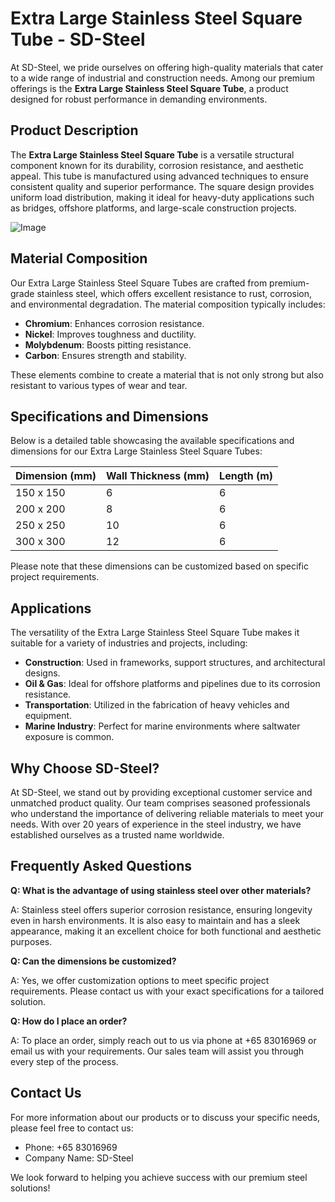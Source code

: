 # Extra Large Stainless Steel Square Tube - SD-Steel

At SD-Steel, we pride ourselves on offering high-quality materials that cater to a wide range of industrial and construction needs. Among our premium offerings is the **Extra Large Stainless Steel Square Tube**, a product designed for robust performance in demanding environments.

## Product Description

The **Extra Large Stainless Steel Square Tube** is a versatile structural component known for its durability, corrosion resistance, and aesthetic appeal. This tube is manufactured using advanced techniques to ensure consistent quality and superior performance. The square design provides uniform load distribution, making it ideal for heavy-duty applications such as bridges, offshore platforms, and large-scale construction projects.

![Image](https://github.com/user-attachments/assets/2567258e-e124-4816-932d-1809bd27ef0b)

## Material Composition

Our Extra Large Stainless Steel Square Tubes are crafted from premium-grade stainless steel, which offers excellent resistance to rust, corrosion, and environmental degradation. The material composition typically includes:

- **Chromium**: Enhances corrosion resistance.
- **Nickel**: Improves toughness and ductility.
- **Molybdenum**: Boosts pitting resistance.
- **Carbon**: Ensures strength and stability.

These elements combine to create a material that is not only strong but also resistant to various types of wear and tear.

## Specifications and Dimensions

Below is a detailed table showcasing the available specifications and dimensions for our Extra Large Stainless Steel Square Tubes:

| Dimension (mm) | Wall Thickness (mm) | Length (m) |
|----------------|---------------------|------------|
| 150 x 150      | 6                   | 6          |
| 200 x 200      | 8                   | 6          |
| 250 x 250      | 10                  | 6          |
| 300 x 300      | 12                  | 6          |

Please note that these dimensions can be customized based on specific project requirements.

## Applications

The versatility of the Extra Large Stainless Steel Square Tube makes it suitable for a variety of industries and projects, including:

- **Construction**: Used in frameworks, support structures, and architectural designs.
- **Oil & Gas**: Ideal for offshore platforms and pipelines due to its corrosion resistance.
- **Transportation**: Utilized in the fabrication of heavy vehicles and equipment.
- **Marine Industry**: Perfect for marine environments where saltwater exposure is common.

## Why Choose SD-Steel?

At SD-Steel, we stand out by providing exceptional customer service and unmatched product quality. Our team comprises seasoned professionals who understand the importance of delivering reliable materials to meet your needs. With over 20 years of experience in the steel industry, we have established ourselves as a trusted name worldwide.

## Frequently Asked Questions

**Q: What is the advantage of using stainless steel over other materials?**

A: Stainless steel offers superior corrosion resistance, ensuring longevity even in harsh environments. It is also easy to maintain and has a sleek appearance, making it an excellent choice for both functional and aesthetic purposes.

**Q: Can the dimensions be customized?**

A: Yes, we offer customization options to meet specific project requirements. Please contact us with your exact specifications for a tailored solution.

**Q: How do I place an order?**

A: To place an order, simply reach out to us via phone at +65 83016969 or email us with your requirements. Our sales team will assist you through every step of the process.

## Contact Us

For more information about our products or to discuss your specific needs, please feel free to contact us:

- Phone: +65 83016969  
- Company Name: SD-Steel  

We look forward to helping you achieve success with our premium steel solutions!